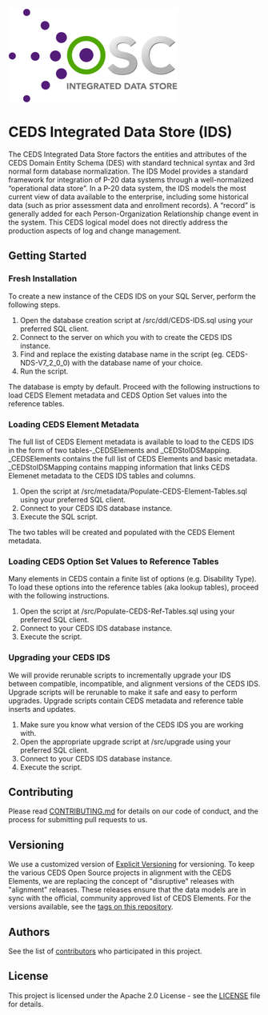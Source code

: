 ![CEDS Integrated Data Store Logo](/res/CEDS-IDS-Logo-Full-Medium.png "CEDS Integrated Data Store")

# CEDS Integrated Data Store (IDS)
The CEDS Integrated Data Store factors the entities and attributes of the CEDS Domain Entity Schema (DES) with standard technical syntax and 3rd normal form database normalization. The IDS Model provides a standard framework for integration of P-20 data systems through a well-normalized “operational data store”. In a P-20 data system, the IDS models the most current view of data available to the enterprise, including some historical data (such as prior assessment data and enrollment records). A “record” is generally added for each Person-Organization Relationship change event in the system. This CEDS logical model does not directly address the production aspects of log and change management.

## Getting Started

### Fresh Installation

To create a new instance of the CEDS IDS on your SQL Server, perform the following steps.

1. Open the database creation script at /src/ddl/CEDS-IDS.sql using your preferred SQL client. 
2. Connect to the server on which you with to create the CEDS IDS instance.
3. Find and replace the existing database name in the script (eg. CEDS-NDS-V7_2_0_0) with the database name of your choice.
4. Run the script. 

The database is empty by default.  Proceed with the following instructions to load CEDS Element metadata and CEDS Option Set values into the reference tables.

### Loading CEDS Element Metadata

The full list of CEDS Element metadata is available to load to the CEDS IDS in the form of two tables-\_CEDSElements and \_CEDStoIDSMapping.  \_CEDSElements contains the full list of CEDS Elements and basic metadata.  \_CEDStoIDSMapping contains mapping information that links CEDS Elemenet metadata to the CEDS IDS tables and columns.  

1. Open the script at /src/metadata/Populate-CEDS-Element-Tables.sql using your preferred SQL client.
2. Connect to your CEDS IDS database instance. 
3. Execute the SQL script.  

The two tables will be created and populated with the CEDS Element metadata.  

### Loading CEDS Option Set Values to Reference Tables

Many elements in CEDS contain a finite list of options (e.g. Disability Type).  To load these options into the reference tables (aka lookup tables), proceed with the following instructions. 

1. Open the script at /src/Populate-CEDS-Ref-Tables.sql using your preferred SQL client.
2. Connect to your CEDS IDS database instance.
3. Execute the script.

### Upgrading your CEDS IDS

We will provide rerunable scripts to incrementally upgrade your IDS between compatible, incompatible, and alignment versions of the CEDS IDS.  Upgrade scripts will be rerunable to make it safe and easy to perform upgrades.  Upgrade scripts contain CEDS metadata and reference table inserts and updates.

1. Make sure you know what version of the CEDS IDS you are working with.  
2. Open the appropriate upgrade script at /src/upgrade using your preferred SQL client.
3. Connect to your CEDS IDS database instance.
4. Execute the script. 

## Contributing

Please read [CONTRIBUTING.md]() for details on our code of conduct, and the process for submitting pull requests to us.

## Versioning

We use a customized version of [Explicit Versioning](https://github.com/exadra37-versioning/explicit-versioning) for versioning.  To keep the various CEDS Open Source projects in alignment with the CEDS Elements, we are replacing the concept of "disruptive" releases with "alignment" releases.  These releases ensure that the data models are in sync with the official, community approved list of CEDS Elements.  For the versions available, see the [tags on this repository](https://github.com/CEDStandards/CEDS-IDS/tags). 

## Authors

See the list of [contributors](https://github.com/your/project/contributors) who participated in this project.

## License

This project is licensed under the Apache 2.0 License - see the [LICENSE](LICENSE) file for details.
